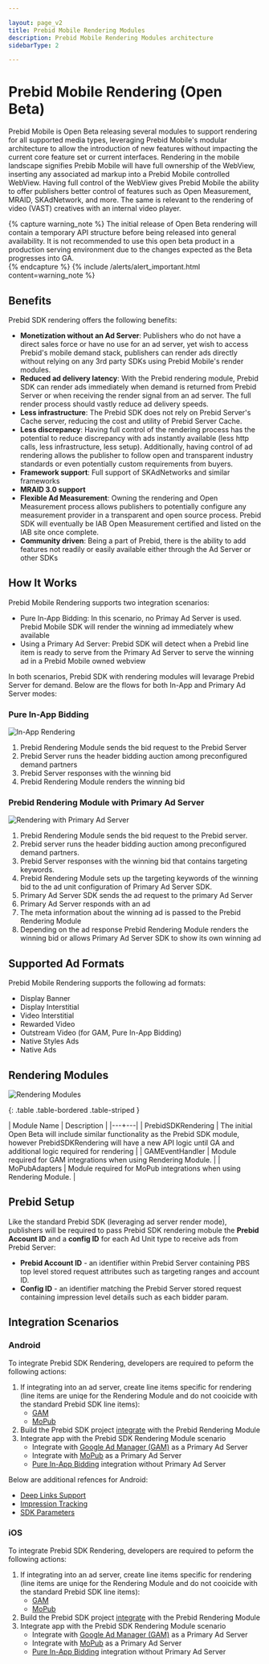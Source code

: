 ```yaml
---

layout: page_v2
title: Prebid Mobile Rendering Modules
description: Prebid Mobile Rendering Modules architecture
sidebarType: 2

---
```


# Prebid Mobile Rendering (Open Beta)

Prebid Mobile is Open Beta releasing several modules to support rendering for all supported media types, leveraging Prebid Mobile's modular architecture to allow the introduction of new features without impacting the current core feature set or current interfaces. Rendering in the mobile landscape signifies Prebib Mobile will have full ownership of the WebView, inserting any associated ad markup into a Prebid Mobile controlled WebView. Having full control of the WebView gives Prebid Mobile the ability to offer publishers better control of features such as Open Measurement, MRAID, SKAdNetwork, and more. The same is relevant to the rendering of video (VAST) creatives with an internal video player. 
 
{% capture warning_note %}
The initial release of Open Beta rendering will contain a temporary API structure before being released into general availability. It is not recommended to use this open beta product in a production serving environment due to the changes expected as the Beta progresses into GA.  
{% endcapture %}
{% include /alerts/alert_important.html content=warning_note %}

## Benefits

Prebid SDK rendering offers the following benefits:

- **Monetization without an Ad Server**: Publishers who do not have a direct sales force or have no use for an ad server, yet wish to access Prebid's mobile demand stack, publishers can render ads directly without relying on any 3rd party SDKs using Prebid Mobile's render modules.
- **Reduced ad delivery latency**: With the Prebid rendering module, Prebid SDK can render ads immediately when demand is returned from Prebid Server or when receiving the render signal from an ad server. The full render process should vastly reduce ad delivery speeds.
- **Less infrastructure**: The Prebid SDK does not rely on Prebid Server's Cache server, reducing the cost and utility of Prebid Server Cache. 
- **Less discrepancy**: Having full control of the rendering process has the potential to reduce discrepancy with ads instantly available (less http calls, less infrastructure, less setup). Additionally, having control of ad rendering allows the publisher to follow open and transparent industry standards or even potentially custom requirements from buyers. 
- **Framework support**: Full support of SKAdNetworks and similar frameworks 
- **MRAID 3.0 support**
- **Flexible Ad Measurement**: Owning the rendering and Open Measurement process allows publishers to potentially configure any measurement provider in a transparent and open source process. Prebid SDK will eventually be IAB Open Measurement certified and listed on the IAB site once complete.  
- **Community driven**: Being a part of Prebid, there is the ability to add features not readily or easily available either through the Ad Server or other SDKs 

## How It Works

Prebid Mobile Rendering supports two integration scenarios:

* Pure In-App Bidding:  In this scenario, no Primay Ad Server is used. Prebid Mobile SDK will render the winning ad immediately whew available
* Using a Primary Ad Server: Prebid SDK will detect when a Prebid line item is ready to serve from the Primary Ad Server to serve the winning ad in a Prebid Mobile owned webview

In both scenarios, Prebid SDK with rendering modules will levarage Prebid Server for demand. Below are the flows for both In-App and Primary Ad Server modes:

### Pure In-App Bidding

![In-App Rendering](/assets/images/prebid-mobile/modules/rendering/Prebid-In-App-Bidding-Overview-Pure-Prebid.png)

1. Prebid Rendering Module sends the bid request to the Prebid Server
1. Prebid Server runs the header bidding auction among preconfigured demand partners
1. Prebid Server responses with the winning bid 
1. Prebid Rendering Module renders the winning bid

### Prebid Rendering Module with Primary Ad Server

![Rendering with Primary Ad Server](/assets/images/prebid-mobile/modules/rendering/Pure-In-App-Bidding-Overview-Prebid-with-Primary-Ad-Server.png)

1. Prebid Rendering Module sends the bid request to the Prebid server.
1. Prebid server runs the header bidding auction among preconfigured demand partners.
1. Prebid Server responses with the winning bid that contains targeting keywords.
1. Prebid Rendering Module sets up the targeting keywords of the winning bid to the ad unit configuration of Primary Ad Server SDK.
1. Primary Ad Server SDK sends the ad request to the primary Ad Server
1. Primary Ad Server responds with an ad
1. The meta information about the winning ad is passed to the Prebid Rendering Module
1. Depending on the ad response Prebid Rendering Module renders the winning bid or allows Primary Ad Server SDK to show its own winning ad


## Supported Ad Formats

Prebid Mobile Rendering supports the following ad formats:

* Display Banner
* Display Interstitial
* Video Interstitial
* Rewarded Video
* Outstream Video (for GAM, Pure In-App Bidding)
* Native Styles Ads
* Native Ads

## Rendering Modules

![Rendering Modules](/assets/images/prebid-mobile/modules/rendering/rendering-modularization.png)

{: .table .table-bordered .table-striped }

| Module Name | Description |
|---+---|
| PrebidSDKRendering | The initial Open Beta will include similar functionality as the Prebid SDK module, however PrebidSDKRendering will have a new API logic until GA and additional logic required for rendering |
| GAMEventHandler | Module required for GAM integrations when using Rendering Module. |
| MoPubAdapters | Module required for MoPub integrations when using Rendering Module.  |



## Prebid Setup

Like the standard Prebid SDK (leveraging ad server render mode), publishers will be required to pass Prebid SDK rendering mobule the **Prebid Account ID** and a **config ID** for each Ad Unit type to receive ads from Prebid Server:

- **Prebid Account ID** - an identifier within Prebid Server containing PBS top level stored request attributes such as targeting ranges and account ID.
- **Config ID** - an identifier matching the Prebid Server stored request containing impression level details such as each bidder param.

## Integration Scenarios

### Android

To integrate Prebid SDK Rendering, developers are required to peform the following actions:

1. If integrating into an ad server, create line items specific for rendering (line items are uniqe for the Rendering Module and do not cooicide with the standard Prebid SDK line items):
    * [GAM](rendering-gam-line-item-setup.html)
    * [MoPub](rendering-mopub-line-item-setup.html)
1. Build the Prebid SDK project [integrate](android-sdk-integration.html) with the Prebid Rendering Module
1. Integrate app with the Prebid SDK Rendering Module scenario
    * Integrate with [Google Ad Manager (GAM)](android-in-app-bidding-gam-info.html) as a Primary Ad Server
    * Integrate with [MoPub](android-in-app-bidding-mopub-info.html) as a Primary Ad Server
    * [Pure In-App Bidding](android-in-app-bidding-pb-info.html) integration without Primary Ad Server

Below are additional refences for Android:

- [Deep Links Support](rendering-deeplinkplus.html)
- [Impression Tracking](rendering-impression-tracking.html)
- [SDK Parameters](android-sdk-parameters.html)

### iOS

To integrate Prebid SDK Rendering, developers are required to peform the following actions:

1. If integrating into an ad server, create line items specific for rendering (line items are uniqe for the Rendering Module and do not cooicide with the standard Prebid SDK line items):
    * [GAM](rendering-gam-line-item-setup.html)
    * [MoPub](rendering-mopub-line-item-setup.html)
1. Build the Prebid SDK project [integrate]() with the Prebid Rendering Module
1. Integrate app with the Prebid SDK Rendering Module scenario
    * Integrate with [Google Ad Manager (GAM)]() as a Primary Ad Server
    * Integrate with [MoPub]() as a Primary Ad Server
    * [Pure In-App Bidding]() integration without Primary Ad Server



